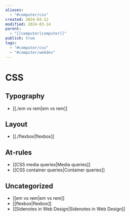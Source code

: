 ```yaml
---
aliases:
  - "#computer/css"
created: 2024-03-12
modified: 2024-03-14
parent:
  - "[[computer|computer]]"
publish: true
tags:
  - "#computer/css"
  - "#computer/webdev"
---
```


# CSS
## Typography
- [[./em vs rem|em vs rem]]

## Layout
- [[./flexbox|flexbox]]

## At-rules
- [[CSS media queries|Media queries]]
- [[CSS container queries|Container queries]]

## Uncategorized
- [[em vs rem|em vs rem]]
- [[flexbox|flexbox]]
- [[Sidenotes in Web Design|Sidenotes in Web Design]]
